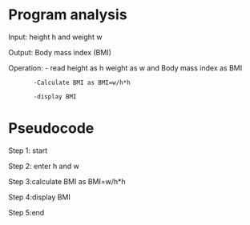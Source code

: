 # Program analysis

Input: height h and weight w

Output: Body mass index (BMI)

Operation: - read height as h weight as w and  Body mass index as BMI

           -Calculate BMI as BMI=w/h*h
           
           -display BMI 

# Pseudocode 

Step 1: start

Step 2: enter h and w

Step 3:calculate BMI as BMI=w/h*h

Step 4:display BMI

Step 5:end

